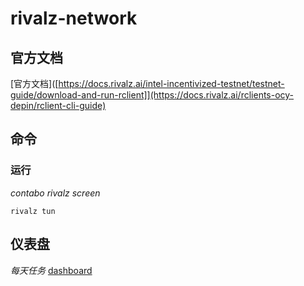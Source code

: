 # rivalz-network
## 官方文档
[官方文档]([https://docs.rivalz.ai/intel-incentivized-testnet/testnet-guide/download-and-run-rclient]](https://docs.rivalz.ai/rclients-ocy-depin/rclient-cli-guide)
## 命令
### 运行
*contabo rivalz screen*
```
rivalz tun
```
### 
## 仪表盘
*每天任务*
[dashboard](https://rivalz.ai/dashboard)
